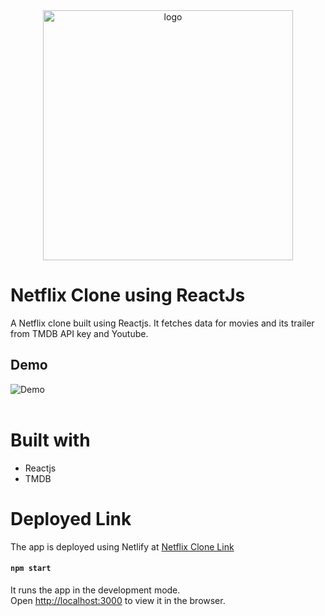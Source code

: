 <div align="center">
<img src="https://user-images.githubusercontent.com/99184393/211183762-03b6e9b4-9fcd-4874-a0e4-20cf00537c06.gif" alt="logo" width="400" height="auto" />
</div>

# Netflix Clone using ReactJs
A Netflix clone built using Reactjs. It fetches data for movies and its trailer from TMDB API key and Youtube.

## Demo
![Demo](images/netflixc.gif)
<br />
<br />

# Built with
* Reactjs
* TMDB

# Deployed Link

The app is deployed using Netlify at [Netflix Clone Link](https://netflix-clone-v3.netlify.app/)

#### `npm start`

It runs the app in the development mode.<br />
Open [http://localhost:3000](http://localhost:3000) to view it in the browser. 
